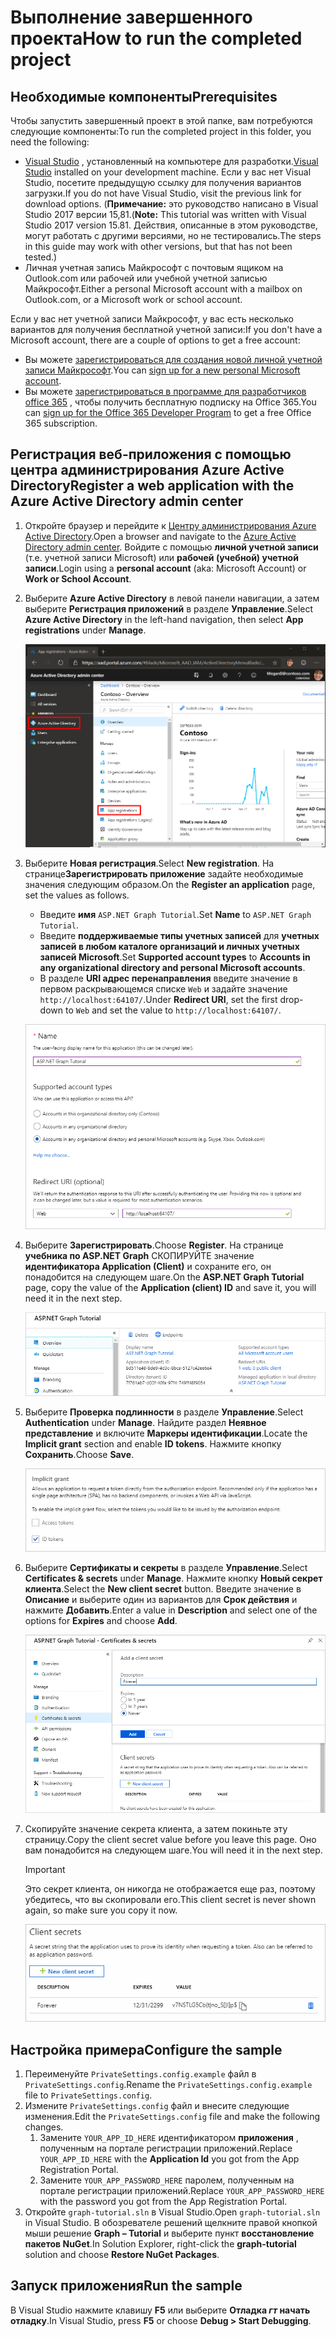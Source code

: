 # <a name="how-to-run-the-completed-project"></a><span data-ttu-id="87dc7-101">Выполнение завершенного проекта</span><span class="sxs-lookup"><span data-stu-id="87dc7-101">How to run the completed project</span></span>

## <a name="prerequisites"></a><span data-ttu-id="87dc7-102">Необходимые компоненты</span><span class="sxs-lookup"><span data-stu-id="87dc7-102">Prerequisites</span></span>

<span data-ttu-id="87dc7-103">Чтобы запустить завершенный проект в этой папке, вам потребуются следующие компоненты:</span><span class="sxs-lookup"><span data-stu-id="87dc7-103">To run the completed project in this folder, you need the following:</span></span>

- <span data-ttu-id="87dc7-104">[Visual Studio](https://visualstudio.microsoft.com/vs/) , установленный на компьютере для разработки.</span><span class="sxs-lookup"><span data-stu-id="87dc7-104">[Visual Studio](https://visualstudio.microsoft.com/vs/) installed on your development machine.</span></span> <span data-ttu-id="87dc7-105">Если у вас нет Visual Studio, посетите предыдущую ссылку для получения вариантов загрузки.</span><span class="sxs-lookup"><span data-stu-id="87dc7-105">If you do not have Visual Studio, visit the previous link for download options.</span></span> <span data-ttu-id="87dc7-106">(**Примечание:** это руководство написано в Visual Studio 2017 версии 15,81.</span><span class="sxs-lookup"><span data-stu-id="87dc7-106">(**Note:** This tutorial was written with Visual Studio 2017 version 15.81.</span></span> <span data-ttu-id="87dc7-107">Действия, описанные в этом руководстве, могут работать с другими версиями, но не тестировались.</span><span class="sxs-lookup"><span data-stu-id="87dc7-107">The steps in this guide may work with other versions, but that has not been tested.)</span></span>
- <span data-ttu-id="87dc7-108">Личная учетная запись Майкрософт с почтовым ящиком на Outlook.com или рабочей или учебной учетной записью Майкрософт.</span><span class="sxs-lookup"><span data-stu-id="87dc7-108">Either a personal Microsoft account with a mailbox on Outlook.com, or a Microsoft work or school account.</span></span>

<span data-ttu-id="87dc7-109">Если у вас нет учетной записи Майкрософт, у вас есть несколько вариантов для получения бесплатной учетной записи:</span><span class="sxs-lookup"><span data-stu-id="87dc7-109">If you don't have a Microsoft account, there are a couple of options to get a free account:</span></span>

- <span data-ttu-id="87dc7-110">Вы можете [зарегистрироваться для создания новой личной учетной записи Майкрософт](https://signup.live.com/signup?wa=wsignin1.0&rpsnv=12&ct=1454618383&rver=6.4.6456.0&wp=MBI_SSL_SHARED&wreply=https://mail.live.com/default.aspx&id=64855&cbcxt=mai&bk=1454618383&uiflavor=web&uaid=b213a65b4fdc484382b6622b3ecaa547&mkt=E-US&lc=1033&lic=1).</span><span class="sxs-lookup"><span data-stu-id="87dc7-110">You can [sign up for a new personal Microsoft account](https://signup.live.com/signup?wa=wsignin1.0&rpsnv=12&ct=1454618383&rver=6.4.6456.0&wp=MBI_SSL_SHARED&wreply=https://mail.live.com/default.aspx&id=64855&cbcxt=mai&bk=1454618383&uiflavor=web&uaid=b213a65b4fdc484382b6622b3ecaa547&mkt=E-US&lc=1033&lic=1).</span></span>
- <span data-ttu-id="87dc7-111">Вы можете [зарегистрироваться в программе для разработчиков office 365](https://developer.microsoft.com/office/dev-program) , чтобы получить бесплатную подписку на Office 365.</span><span class="sxs-lookup"><span data-stu-id="87dc7-111">You can [sign up for the Office 365 Developer Program](https://developer.microsoft.com/office/dev-program) to get a free Office 365 subscription.</span></span>

## <a name="register-a-web-application-with-the-azure-active-directory-admin-center"></a><span data-ttu-id="87dc7-112">Регистрация веб-приложения с помощью центра администрирования Azure Active Directory</span><span class="sxs-lookup"><span data-stu-id="87dc7-112">Register a web application with the Azure Active Directory admin center</span></span>

1. <span data-ttu-id="87dc7-113">Откройте браузер и перейдите к [Центру администрирования Azure Active Directory](https://aad.portal.azure.com).</span><span class="sxs-lookup"><span data-stu-id="87dc7-113">Open a browser and navigate to the [Azure Active Directory admin center](https://aad.portal.azure.com).</span></span> <span data-ttu-id="87dc7-114">Войдите с помощью **личной учетной записи** (т.е. учетной записи Microsoft) или **рабочей (учебной) учетной записи**.</span><span class="sxs-lookup"><span data-stu-id="87dc7-114">Login using a **personal account** (aka: Microsoft Account) or **Work or School Account**.</span></span>

1. <span data-ttu-id="87dc7-115">Выберите **Azure Active Directory** в левой панели навигации, а затем выберите **Регистрация приложений** в разделе **Управление**.</span><span class="sxs-lookup"><span data-stu-id="87dc7-115">Select **Azure Active Directory** in the left-hand navigation, then select **App registrations** under **Manage**.</span></span>

    ![<span data-ttu-id="87dc7-116">Снимок экрана с регистрациями приложений</span><span class="sxs-lookup"><span data-stu-id="87dc7-116">A screenshot of the App registrations</span></span> ](/tutorial/images/aad-portal-app-registrations.png)

1. <span data-ttu-id="87dc7-117">Выберите **Новая регистрация**.</span><span class="sxs-lookup"><span data-stu-id="87dc7-117">Select **New registration**.</span></span> <span data-ttu-id="87dc7-118">На странице**Зарегистрировать приложение** задайте необходимые значения следующим образом.</span><span class="sxs-lookup"><span data-stu-id="87dc7-118">On the **Register an application** page, set the values as follows.</span></span>

    - <span data-ttu-id="87dc7-119">Введите **имя** `ASP.NET Graph Tutorial`.</span><span class="sxs-lookup"><span data-stu-id="87dc7-119">Set **Name** to `ASP.NET Graph Tutorial`.</span></span>
    - <span data-ttu-id="87dc7-120">Введите **поддерживаемые типы учетных записей** для **учетных записей в любом каталоге организаций и личных учетных записей Microsoft**.</span><span class="sxs-lookup"><span data-stu-id="87dc7-120">Set **Supported account types** to **Accounts in any organizational directory and personal Microsoft accounts**.</span></span>
    - <span data-ttu-id="87dc7-121">В разделе **URI адрес перенаправления** введите значение в первом раскрывающемся списке `Web` и задайте значение `http://localhost:64107/`.</span><span class="sxs-lookup"><span data-stu-id="87dc7-121">Under **Redirect URI**, set the first drop-down to `Web` and set the value to `http://localhost:64107/`.</span></span>

    ![Снимок страницы "регистрация приложения"](/tutorial/images/aad-register-an-app.png)

1. <span data-ttu-id="87dc7-123">Выберите **Зарегистрировать**.</span><span class="sxs-lookup"><span data-stu-id="87dc7-123">Choose **Register**.</span></span> <span data-ttu-id="87dc7-124">На странице **учебника по ASP.NET Graph** СКОПИРУЙТЕ значение **идентификатора Application (Client)** и сохраните его, он понадобится на следующем шаге.</span><span class="sxs-lookup"><span data-stu-id="87dc7-124">On the **ASP.NET Graph Tutorial** page, copy the value of the **Application (client) ID** and save it, you will need it in the next step.</span></span>

    ![Снимок экрана с ИДЕНТИФИКАТОРом приложения для новой регистрации приложения](/tutorial/images/aad-application-id.png)

1. <span data-ttu-id="87dc7-126">Выберите **Проверка подлинности** в разделе **Управление**.</span><span class="sxs-lookup"><span data-stu-id="87dc7-126">Select **Authentication** under **Manage**.</span></span> <span data-ttu-id="87dc7-127">Найдите раздел **Неявное представление** и включите **Маркеры идентификации**.</span><span class="sxs-lookup"><span data-stu-id="87dc7-127">Locate the **Implicit grant** section and enable **ID tokens**.</span></span> <span data-ttu-id="87dc7-128">Нажмите кнопку **Сохранить**.</span><span class="sxs-lookup"><span data-stu-id="87dc7-128">Choose **Save**.</span></span>

    ![Снимок экрана с неявным разделом предоставления](/tutorial/images/aad-implicit-grant.png)

1. <span data-ttu-id="87dc7-130">Выберите **Сертификаты и секреты** в разделе **Управление**.</span><span class="sxs-lookup"><span data-stu-id="87dc7-130">Select **Certificates & secrets** under **Manage**.</span></span> <span data-ttu-id="87dc7-131">Нажмите кнопку **Новый секрет клиента**.</span><span class="sxs-lookup"><span data-stu-id="87dc7-131">Select the **New client secret** button.</span></span> <span data-ttu-id="87dc7-132">Введите значение в **Описание** и выберите один из вариантов для **Срок действия** и нажмите **Добавить**.</span><span class="sxs-lookup"><span data-stu-id="87dc7-132">Enter a value in **Description** and select one of the options for **Expires** and choose **Add**.</span></span>

    ![Снимок экрана: диалоговое окно добавления секрета клиента](/tutorial/images/aad-new-client-secret.png)

1. <span data-ttu-id="87dc7-134">Скопируйте значение секрета клиента, а затем покиньте эту страницу.</span><span class="sxs-lookup"><span data-stu-id="87dc7-134">Copy the client secret value before you leave this page.</span></span> <span data-ttu-id="87dc7-135">Оно вам понадобится на следующем шаге.</span><span class="sxs-lookup"><span data-stu-id="87dc7-135">You will need it in the next step.</span></span>

    > [!IMPORTANT]
    > <span data-ttu-id="87dc7-136">Это секрет клиента, он никогда не отображается еще раз, поэтому убедитесь, что вы скопировали его.</span><span class="sxs-lookup"><span data-stu-id="87dc7-136">This client secret is never shown again, so make sure you copy it now.</span></span>

    ![Снимок экрана с недавно добавленным секретом клиента](/tutorial/images/aad-copy-client-secret.png)

## <a name="configure-the-sample"></a><span data-ttu-id="87dc7-138">Настройка примера</span><span class="sxs-lookup"><span data-stu-id="87dc7-138">Configure the sample</span></span>

1. <span data-ttu-id="87dc7-139">Переименуйте `PrivateSettings.config.example` файл в `PrivateSettings.config`.</span><span class="sxs-lookup"><span data-stu-id="87dc7-139">Rename the `PrivateSettings.config.example` file to `PrivateSettings.config`.</span></span>
1. <span data-ttu-id="87dc7-140">Измените `PrivateSettings.config` файл и внесите следующие изменения.</span><span class="sxs-lookup"><span data-stu-id="87dc7-140">Edit the `PrivateSettings.config` file and make the following changes.</span></span>
    1. <span data-ttu-id="87dc7-141">Замените `YOUR_APP_ID_HERE` идентификатором **приложения** , полученным на портале регистрации приложений.</span><span class="sxs-lookup"><span data-stu-id="87dc7-141">Replace `YOUR_APP_ID_HERE` with the **Application Id** you got from the App Registration Portal.</span></span>
    1. <span data-ttu-id="87dc7-142">Замените `YOUR_APP_PASSWORD_HERE` паролем, полученным на портале регистрации приложений.</span><span class="sxs-lookup"><span data-stu-id="87dc7-142">Replace `YOUR_APP_PASSWORD_HERE` with the password you got from the App Registration Portal.</span></span>
1. <span data-ttu-id="87dc7-143">Откройте `graph-tutorial.sln` в Visual Studio.</span><span class="sxs-lookup"><span data-stu-id="87dc7-143">Open `graph-tutorial.sln` in Visual Studio.</span></span> <span data-ttu-id="87dc7-144">В обозревателе решений щелкните правой кнопкой мыши решение **Graph – Tutorial** и выберите пункт **восстановление пакетов NuGet**.</span><span class="sxs-lookup"><span data-stu-id="87dc7-144">In Solution Explorer, right-click the **graph-tutorial** solution and choose **Restore NuGet Packages**.</span></span>

## <a name="run-the-sample"></a><span data-ttu-id="87dc7-145">Запуск приложения</span><span class="sxs-lookup"><span data-stu-id="87dc7-145">Run the sample</span></span>

<span data-ttu-id="87dc7-146">В Visual Studio нажмите клавишу **F5** или выберите **Отладка _гт_ начать отладку**.</span><span class="sxs-lookup"><span data-stu-id="87dc7-146">In Visual Studio, press **F5** or choose **Debug > Start Debugging**.</span></span>